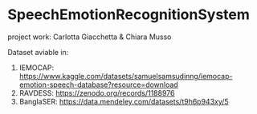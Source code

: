 # SpeechEmotionRecognitionSystem
project work: Carlotta Giacchetta &amp; Chiara Musso 

Dataset aviable in:
1) IEMOCAP: https://www.kaggle.com/datasets/samuelsamsudinng/iemocap-emotion-speech-database?resource=download
2) RAVDESS: https://zenodo.org/records/1188976
3) BanglaSER: https://data.mendeley.com/datasets/t9h6p943xy/5
